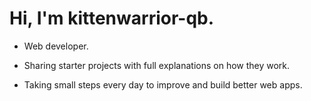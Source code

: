 # Hi, I'm kittenwarrior-qb.

- Web developer.

- Sharing starter projects with full explanations on how they work.

- Taking small steps every day to improve and build better web apps.
